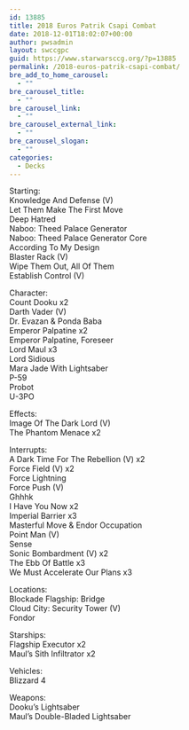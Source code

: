 ```yaml
---
id: 13885
title: 2018 Euros Patrik Csapi Combat
date: 2018-12-01T18:02:07+00:00
author: pwsadmin
layout: swccgpc
guid: https://www.starwarsccg.org/?p=13885
permalink: /2018-euros-patrik-csapi-combat/
bre_add_to_home_carousel:
  - ""
bre_carousel_title:
  - ""
bre_carousel_link:
  - ""
bre_carousel_external_link:
  - ""
bre_carousel_slogan:
  - ""
categories:
  - Decks
---
```

Starting:  
Knowledge And Defense (V)  
Let Them Make The First Move  
Deep Hatred  
Naboo: Theed Palace Generator  
Naboo: Theed Palace Generator Core  
According To My Design  
Blaster Rack (V)  
Wipe Them Out, All Of Them  
Establish Control (V)

Character:  
Count Dooku x2  
Darth Vader (V)  
Dr. Evazan & Ponda Baba  
Emperor Palpatine x2  
Emperor Palpatine, Foreseer  
Lord Maul x3  
Lord Sidious  
Mara Jade With Lightsaber  
P-59  
Probot  
U-3PO

Effects:  
Image Of The Dark Lord (V)  
The Phantom Menace x2

Interrupts:  
A Dark Time For The Rebellion (V) x2  
Force Field (V) x2  
Force Lightning  
Force Push (V)  
Ghhhk  
I Have You Now x2  
Imperial Barrier x3  
Masterful Move & Endor Occupation  
Point Man (V)  
Sense  
Sonic Bombardment (V) x2  
The Ebb Of Battle x3  
We Must Accelerate Our Plans x3

Locations:  
Blockade Flagship: Bridge  
Cloud City: Security Tower (V)  
Fondor

Starships:  
Flagship Executor x2  
Maul&#8217;s Sith Infiltrator x2

Vehicles:  
Blizzard 4

Weapons:  
Dooku&#8217;s Lightsaber  
Maul&#8217;s Double-Bladed Lightsaber